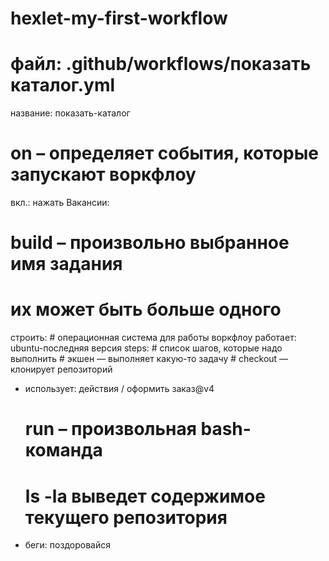 # hexlet-my-first-workflow


# файл: .github/workflows/показать каталог.yml
название: показать-каталог
# on – определяет события, которые запускают воркфлоу
вкл.: нажать
Вакансии:
  # build – произвольно выбранное имя задания
  # их может быть больше одного
  строить:
    # операционная система для работы воркфлоу
    работает: ubuntu-последняя версия
    steps: # список шагов, которые надо выполнить
      # экшен — выполняет какую-то задачу
      # checkout — клонирует репозиторий
 - использует: действия / оформить заказ@v4
      # run – произвольная bash-команда
      # ls -la выведет содержимое текущего репозитория
 - беги: поздоровайся
